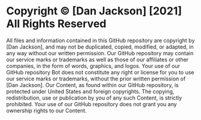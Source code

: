 # Copyright © [Dan Jackson] [2021] All Rights Reserved

 All files and information contained in this GitHub repository  are copyright by [Dan Jackson], and may not be duplicated, copied, modified, or adapted, in any way without our written permission. Our GitHub repository  may contain our service marks or trademarks as well as those of our affiliates or other companies, in the form of words, graphics, and logos. Your use of our GitHub repository  Bot does not constitute any right or license for you to use our service marks or trademarks, without the prior written permission of [Dan Jackson]. Our Content, as found within our GitHub repository, is protected under United States and foreign copyrights. The copying, redistribution, use or publication by you of any such Content, is strictly prohibited. Your use of our GitHub repository does not grant you any ownership rights to our Content.